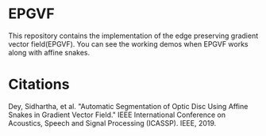 # EPGVF
 This repository contains the implementation of the edge preserving gradient vector field(EPGVF). You can see the working demos when EPGVF works along with affine snakes. 
 # Citations
 Dey, Sidhartha, et al. "Automatic Segmentation of Optic Disc Using Affine Snakes in Gradient Vector Field." IEEE International Conference on Acoustics, Speech and Signal Processing (ICASSP). IEEE, 2019.
 
